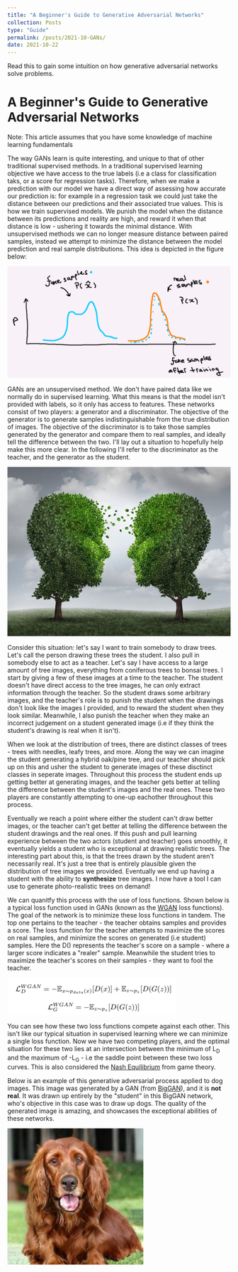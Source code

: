 ```yaml
---
title: "A Beginner's Guide to Generative Adversarial Networks"
collection: Posts
type: "Guide"
permalink: /posts/2021-10-GANs/
date: 2021-10-22
---
```


Read this to gain some intuition on how generative adversarial networks solve problems.

A Beginner's Guide to Generative Adversarial Networks
======
Note: This article assumes that you have some knowledge of machine learning fundamentals

The way GANs learn is quite interesting, and unique to that of other traditional supervised methods. In a traditional supervised learning objective we have access to the true labels (i.e a class for classification taks, or a score for regression tasks). Therefore, when we make a prediction with our model we have a direct way of assessing how accurate our prediction is: for example in a regression task we could just take the distance between our predictions and their associated true values. This is how we train supervised models. We punish the model when the distance between its predictions and reality are high, and reward it when that distance is low - ushering it towards the minimal distance. With unsupervised methods we can no longer measure distance between paired samples, instead we attempt to minimize the distance between the model prediction and real sample distributions. This idea is depicted in the figure below:

<img src='/images/dists.PNG'>

GANs are an unsupervised method. We don't have paired data like we normally do in supervised learning. What this means is that the model isn't provided with labels, so it only has access to features. These networks consist of two players: a generator and a discriminator. The objective of the generator is to generate samples indistinguishable from the true distribution of images. The objective of the discriminator is to take those samples generated by the generator and compare them to real samples, and ideally tell the difference between the two. I'll lay out a situation to hopefully help make this more clear. In the following I'll refer to the discriminator as the teacher, and the generator as the student.

<img src='/images/trees.jpg'>

Consider this situation: let's say I want to train somebody to draw trees. Let's call the person drawing these trees the student. I also pull in somebody else to act as a teacher. Let's say I have access to a large amount of tree images, everything from coniferous trees to bonsai trees. I start by giving a few of these images at a time to the teacher. The student doesn't have direct access to the tree images, he can only extract information through the teacher. So the student draws some arbitrary images, and the teacher's role is to punish the student when the drawings don't look like the images I provided, and to reward the student when they look similar. Meanwhile, I also punish the teacher when they make an incorrect judgement on a student generated image (i.e if they think the student's drawing is real when it isn't).<br/>

When we look at the distribution of trees, there are distinct classes of trees - trees with needles, leafy trees, and more. Along the way we can imagine the student generating a hybrid oak/pine tree, and our teacher should pick up on this and usher the student to generate images of these disctinct classes in seperate images. Throughout this process the student ends up getting better at generating images, and the teacher gets better at telling the difference between the student's images and the real ones. These two players are constantly attempting to one-up eachother throughout this process.<br/>

Eventually we reach a point where either the student can't draw better images, or the teacher can't get better at telling the difference between the student drawings and the real ones. If this push and pull learning experience between the two actors (student and teacher) goes smoothly, it eventually yields a student who is exceptional at drawing realistic trees. The interesting part about this, is that the trees drawn by the student aren't necessarily real. It's just a tree that is entirely plausible given the distribution of tree images we provided. Eventually we end up having a student with the ability to **synthesize** tree images. I now have a tool I can use to generate photo-realistic trees on demand!

We can quanitfy this process with the use of loss functions. Shown below is a typical loss function used in GANs (known as the [WGAN](https://arxiv.org/abs/1701.07875) loss functions). The goal of the network is to minimize these loss functions in tandem. The top one pertains to the teacher - the teacher obtains samples and provides a score. The loss function for the teacher attempts to maximize the scores on real samples, and minimize the scores on generated (i.e student) samples. Here the D() represents the teacher's score on a sample - where a larger score indicates a "realer" sample. Meanwhile the student tries to maximize the teacher's scores on their samples - they want to fool the teacher. <br/>

<img src='/images/GAN_loss.PNG'>

You can see how these two loss functions compete against each other. This isn't like our typical situation in supervised learning where we can minimize a single loss function. Now we have two competing players, and the optimal situation for these two lies at an intersection between the minimum of L<sub>D</sub> and the maximum of -L<sub>G</sub> - i.e the saddle point between these two loss curves. This is also considered the [Nash Equilibrium](https://en.wikipedia.org/wiki/Nash_equilibrium) from game theory.

Below is an example of this generative adversarial process applied to dog images. This image was generated by a GAN (from [BigGAN](https://arxiv.org/abs/1809.11096)), and it is **not real**. It was drawn up entirely by the "student" in this BigGAN network, who's objective in this case was to draw up dogs. The quality of the generated image is amazing, and showcases the exceptional abilities of these networks.

<img src='/images/doggo.PNG'>
